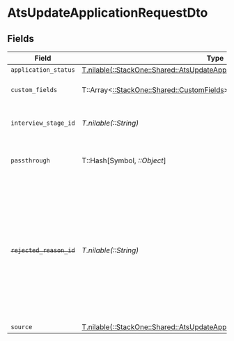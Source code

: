 # AtsUpdateApplicationRequestDto


## Fields

| Field                                                                                                                                                              | Type                                                                                                                                                               | Required                                                                                                                                                           | Description                                                                                                                                                        | Example                                                                                                                                                            |
| ------------------------------------------------------------------------------------------------------------------------------------------------------------------ | ------------------------------------------------------------------------------------------------------------------------------------------------------------------ | ------------------------------------------------------------------------------------------------------------------------------------------------------------------ | ------------------------------------------------------------------------------------------------------------------------------------------------------------------ | ------------------------------------------------------------------------------------------------------------------------------------------------------------------ |
| `application_status`                                                                                                                                               | [T.nilable(::StackOne::Shared::AtsUpdateApplicationRequestDtoApplicationStatus)](../../models/shared/atsupdateapplicationrequestdtoapplicationstatus.md)           | :heavy_minus_sign:                                                                                                                                                 | N/A                                                                                                                                                                |                                                                                                                                                                    |
| `custom_fields`                                                                                                                                                    | T::Array<[::StackOne::Shared::CustomFields](../../models/shared/customfields.md)>                                                                                  | :heavy_minus_sign:                                                                                                                                                 | The application custom fields                                                                                                                                      |                                                                                                                                                                    |
| `interview_stage_id`                                                                                                                                               | *T.nilable(::String)*                                                                                                                                              | :heavy_minus_sign:                                                                                                                                                 | Unique identifier of the interview stage                                                                                                                           | 18bcbb1b-3cbc-4198-a999-460861d19480                                                                                                                               |
| `passthrough`                                                                                                                                                      | T::Hash[Symbol, *::Object*]                                                                                                                                        | :heavy_minus_sign:                                                                                                                                                 | Value to pass through to the provider                                                                                                                              | {<br/>"other_known_names": "John Doe"<br/>}                                                                                                                        |
| ~~`rejected_reason_id`~~                                                                                                                                           | *T.nilable(::String)*                                                                                                                                              | :heavy_minus_sign:                                                                                                                                                 | : warning: ** DEPRECATED **: This will be removed in a future release, please migrate away from it as soon as possible.<br/><br/>Unique identifier of the rejection reason | f223d7f6-908b-48f0-9237-b201c307f609                                                                                                                               |
| `source`                                                                                                                                                           | [T.nilable(::StackOne::Shared::AtsUpdateApplicationRequestDtoSource)](../../models/shared/atsupdateapplicationrequestdtosource.md)                                 | :heavy_minus_sign:                                                                                                                                                 | N/A                                                                                                                                                                |                                                                                                                                                                    |